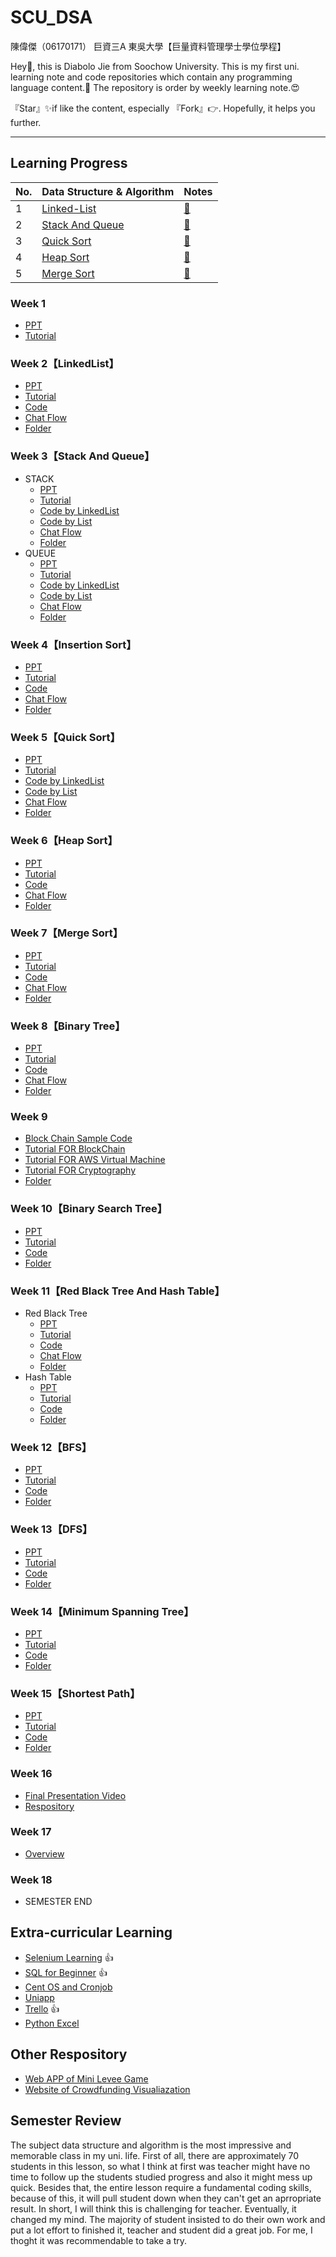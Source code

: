 # SCU_DSA
陳偉傑（06170171）
巨資三A
東吳大學【巨量資料管理學士學位學程】

Hey🙌, this is Diabolo Jie from Soochow University.
This is my first uni. learning note and code repositories which contain any programming language content.🎉
The repository is order by weekly learning note.😍

『Star』✨if like the content, especially 『Fork』👉.
Hopefully, it helps you further.

---


## Learning Progress
| No.  | Data Structure & Algorithm | Notes |
| ------------- | ------------- | ------------- |
| 1 | [Linked-List](https://github.com/sefx5ever/SCU_DSA/tree/master/Week_1)|[📍](https://hackmd.io/@9CYR6Dt4Spaq5KQt88pXvg/H1wfxQv_B)|
| 2 | [Stack And Queue](https://github.com/sefx5ever/SCU_DSA/tree/master/Week_2)|[📍](https://hackmd.io/@9CYR6Dt4Spaq5KQt88pXvg/Hk9ykiUtB)|
| 3 | [Quick Sort](https://github.com/sefx5ever/SCU_DSA/tree/master/Week_3)|[📍](https://hackmd.io/@9CYR6Dt4Spaq5KQt88pXvg/H1MK1iUFH)|
| 4 | [Heap Sort](https://github.com/sefx5ever/SCU_DSA/tree/master/Week_4)|[📍](https://hackmd.io/@9CYR6Dt4Spaq5KQt88pXvg/SJEcyiUtH)|
| 5 | [Merge Sort](https://github.com/sefx5ever/SCU_DSA/tree/master/Week_4)|[📍](https://hackmd.io/@9CYR6Dt4Spaq5KQt88pXvg/rkGNzeQjS)|

### Week 1 
* [PPT](https://docs.google.com/presentation/d/e/2PACX-1vQyAFfgCNbBPBDWV_Xbahc2CtMBr_v-jfffAhaOWw2SntBRd2kJtLZZgdYoRfEZD7flCo4ilfO_msKX/pub?start=false&loop=false&delayms=3000&slide=id.p)
* [Tutorial](http://isee.scu.edu.tw/mod/page/view.php?id=524517)

### Week 2【LinkedList】
* [PPT](https://docs.google.com/presentation/d/e/2PACX-1vTB218-EdUZ5jpNz6Uv4TOZQc37Y281v128_aRcWC6EhkTQs5bS8fh7yysmcuzb9R2QPN6_PDshFWL_/pub?start=false&loop=false&delayms=3000&slide=id.p)
* [Tutorial](https://www.youtube.com/watch?v=us0M3nytzoQ&feature=youtu.be)
* [Code](https://github.com/sefx5ever/SCU_DSA/blob/master/Week_1/Linked-List.py)
* [Chat Flow](https://github.com/sefx5ever/SCU_DSA/blob/master/Week_1/Linked-List.jpg)
* [Folder](https://github.com/sefx5ever/SCU_DSA/tree/master/Week_1)

### Week 3【Stack And Queue】
* STACK
  * [PPT](https://docs.google.com/presentation/d/e/2PACX-1vQ1hb79im0vqpApCttGnXAFRT8SqH9HQP0b_oyVRCV8SVyiHLkHJjidYGAfxkvq468QMumFIDdTeiB-/pub?start=false&loop=false&delayms=3000&slide=id.g618592500c_0_115)
  * [Tutorial](https://www.youtube.com/watch?v=JSDcWiSvwH4&feature=youtu.be)
  * [Code by LinkedList](https://github.com/sefx5ever/SCU_DSA/blob/master/Week_2/Min%20Stack(Solution%20by%20LinkedList).py)
  * [Code by List](https://github.com/sefx5ever/SCU_DSA/blob/master/Week_2/Min%20Stack(Solution%20by%20List).py)
  * [Chat Flow](https://github.com/sefx5ever/SCU_DSA/blob/master/Week_2/Stack.jpg)
  * [Folder](https://github.com/sefx5ever/SCU_DSA/tree/master/Week_2)
* QUEUE
  * [PPT](https://docs.google.com/presentation/d/e/2PACX-1vQ1hb79im0vqpApCttGnXAFRT8SqH9HQP0b_oyVRCV8SVyiHLkHJjidYGAfxkvq468QMumFIDdTeiB-/pub?start=false&loop=false&delayms=3000&slide=id.g618592500c_0_115)
  * [Tutorial](https://www.youtube.com/watch?v=JSDcWiSvwH4&feature=youtu.be)
  * [Code by LinkedList](https://github.com/sefx5ever/SCU_DSA/blob/master/Week_2/Queue(Solution%20by%20LinkedList).py)
  * [Code by List](https://github.com/sefx5ever/SCU_DSA/blob/master/Week_2/Queue(Solution%20by%20List).py)
  * [Chat Flow](https://github.com/sefx5ever/SCU_DSA/blob/master/Week_2/Queue.jpg)
  * [Folder](https://github.com/sefx5ever/SCU_DSA/tree/master/Week_2)

### Week 4【Insertion Sort】
* [PPT](https://docs.google.com/presentation/d/e/2PACX-1vQOTMDM-5-OUaGfnLUOFVgefFwSVRplSwnbicp0CXOQrB5H8RM_1Aq8o_4JxHlncEmhjvqk3tzcoB7s/pub?start=false&loop=false&delayms=3000&slide=id.p)
* [Tutorial](https://www.youtube.com/watch?v=oBXZmAwNFzY&feature=youtu.be)
* [Code]()
* [Chat Flow]()
* [Folder]()

### Week 5【Quick Sort】
* [PPT](https://docs.google.com/presentation/d/e/2PACX-1vSqz8sTxT4xyjgiz-htLvZd7FZ_5ZzgKf60pFEoNLU5S77JxrsGJ2vd15CdxlfLtT3g2aizHP-Ebk9b/pub?start=false&loop=false&delayms=3000&slide=id.g5fc27284d4_0_908)
* [Tutorial](https://www.youtube.com/watch?v=oBXZmAwNFzY&feature=youtu.be)
* [Code by LinkedList]()
* [Code by List](https://github.com/sefx5ever/SCU_DSA/blob/master/Week_3/Quick%20Sort(Solution%20by%20List).py)
* [Chat Flow](https://github.com/sefx5ever/SCU_DSA/blob/master/Week_3/Quick%20Sort.jpg)
* [Folder](https://github.com/sefx5ever/SCU_DSA/tree/master/Week_3)

### Week 6【Heap Sort】
* [PPT](https://docs.google.com/presentation/d/e/2PACX-1vRAGwnUvg6BcXoML5u9f4gO6YKcz0vXf7bDnPho_S7mG5D0SBR78djt91RKUPMxqNfkVIcu3l5WCXPh/pub?start=false&loop=false&delayms=3000&slide=id.p)
* [Tutorial](https://www.youtube.com/watch?v=FS3t3HM5pu8&feature=youtu.be)
* [Code](https://github.com/sefx5ever/SCU_DSA/blob/master/Week_4/Heap%20Sort(Solution%20by%20List).py)
* [Chat Flow](https://github.com/sefx5ever/SCU_DSA/blob/master/Week_4/Heap%20Sort.jpg)
* [Folder](https://github.com/sefx5ever/SCU_DSA/tree/master/Week_4)

### Week 7【Merge Sort】
* [PPT](https://docs.google.com/presentation/d/e/2PACX-1vToxkEzc1H1RT5MI9G941KQFBC7GO_Efn95wTqXLEdr3LDBSNcQb-M46IOC-_RzZih6IBEwwy3rWQuE/pub?start=false&loop=false&delayms=3000&slide=id.g6f5f9558de_0_26)
* [Tutorial](https://www.youtube.com/watch?v=vVH3enmxxpw&feature=youtu.be)
* [Code](https://github.com/sefx5ever/SCU_DSA/blob/master/Week_5/Heap%20Sort(Solution%20by%20List).py)
* [Chat Flow](https://github.com/sefx5ever/SCU_DSA/blob/master/Week_5/Merge%20Sort.jpg)
* [Folder](https://github.com/sefx5ever/SCU_DSA/tree/master/Week_5)

### Week 8【Binary Tree】
* [PPT](https://docs.google.com/presentation/d/e/2PACX-1vSC3P8sGElP48mJTjqT309470SmTFBwJXWsU9hTX2hg5tVpiG4yC703qA7ibPep-Qakmm2Mw_F-ScZh/pub?start=false&loop=false&delayms=3000&slide=id.p)
* [Tutorial](https://www.youtube.com/watch?v=o5bKgseIBhs&feature=youtu.be)
* [Code](https://github.com/sefx5ever/SCU_DSA/blob/master/Week_8/Binary%20Tree.py)
* [Chat Flow]()
* [Folder](https://github.com/sefx5ever/SCU_DSA/tree/master/Week_8)

### Week 9
* [Block Chain Sample Code](https://github.com/CSXblockchain/demo)
* [Tutorial FOR BlockChain](https://www.youtube.com/watch?v=1aWQz5PemHY&feature=youtu.be)
* [Tutorial FOR AWS Virtual Machine](https://www.youtube.com/watch?v=nQletgUi98U&feature=youtu.be)
* [Tutorial FOR Cryptography](https://www.facebook.com/groups/283207588460616/permalink/2379702962144391/)
* [Folder](https://github.com/sefx5ever/SCU_DSA/tree/master/Week_9)

### Week 10【Binary Search Tree】
* [PPT](https://docs.google.com/presentation/d/e/2PACX-1vQgUh73yvSdxAvMH50DHWJ5lsCX8-daMxtoltU9rYW7xCmqYz2A1wOv0Vcx_F9KO5ZUvZBv3IF1TjGi/pub?start=false&loop=false&delayms=3000&slide=id.p)
* [Tutorial](https://www.youtube.com/watch?v=sMIxvP2r29I&feature=youtu.be)
* [Code]()
* [Folder](https://github.com/sefx5ever/SCU_DSA/tree/master/Week_10)

### Week 11【Red Black Tree And Hash Table】
* Red Black Tree
  * [PPT](https://docs.google.com/presentation/d/e/2PACX-1vRxyJRARq0BNuGJq_o2cUHIXBWrRSZrAOyXOSt9qCTSjQtyp8XqFq3VuNn3gCt3sXenOZmWLqIjcyFs/pub?start=false&loop=false&delayms=3000&slide=id.p)
  * [Tutorial](https://www.youtube.com/watch?v=qR35AEc84AI&feature=youtu.be)
  * [Code]()
  * [Chat Flow]()
  * [Folder](https://github.com/sefx5ever/SCU_DSA/tree/master/Week_11)
* Hash Table
  * [PPT](https://docs.google.com/presentation/d/e/2PACX-1vT1HO9Nl475k2bR0l1x8_Tr4V5Wzx0BEqp9bpmHckvj8kTeJehhYVlOJUDVPhLQm6kjGCJ_sLMSBUw5/pub?start=false&loop=false&delayms=3000)
  * [Tutorial](https://www.youtube.com/watch?v=oqzStHk36PI&feature=youtu.be)
  * [Code]()
  * [Folder](https://github.com/sefx5ever/SCU_DSA/tree/master/Week_11)

### Week 12【BFS】
* [PPT](https://www.youtube.com/watch?v=JFYpAvLq3ZE&feature=youtu.be)
* [Tutorial](https://docs.google.com/presentation/d/e/2PACX-1vSYJYXUXvGAeTZ5fknxj_-EPm3zxgy4ITdImrXzy63Y-iZgs8uwVNmOaZlnx9fUNzsbo8kphvMTa0c4/pub?start=false&loop=false&delayms=3000&slide=id.p)
* [Code]()
* [Folder](https://github.com/sefx5ever/SCU_DSA/tree/master/Week_12)

### Week 13【DFS】
* [PPT](https://docs.google.com/presentation/d/e/2PACX-1vTma_vOZyE70O23KWw4I4Y78aAaT5fJSTq7Mae912kCwka_u5ZMWPoo14D86-x-57kZPbb6hAGktSW4/pub?start=false&loop=false&delayms=3000&slide=id.p)
* [Tutorial](https://www.youtube.com/watch?v=DBnB60IOiw8&feature=youtu.be)
* [Code]()
* [Folder](https://github.com/sefx5ever/SCU_DSA/tree/master/Week_13)

### Week 14【Minimum Spanning Tree】
* [PPT](https://docs.google.com/presentation/d/e/2PACX-1vTorNDEyhYA4ZAt5jEqOmFs2cQiUAYvkTp-R0DOn9B3c1MuUecV-a1wNakFIrJxA6AoUFGzbl3OQBIJ/pub?start=false&loop=false&delayms=3000&slide=id.p)
* [Tutorial](https://www.youtube.com/watch?v=WKxAQJlfMsI&feature=youtu.be)
* [Code]()
* [Folder](https://github.com/sefx5ever/SCU_DSA/tree/master/Week_14)

### Week 15【Shortest Path】
* [PPT](https://docs.google.com/presentation/d/e/2PACX-1vTgHO5AkHJS6iN6bnnBMMdHv6E4rabnrC0KwyTRfjad8Ab3IQjbnGvZuQOjDC9t7nKqeroiwcuasJrI/pub?start=false&loop=false&delayms=3000&slide=id.p)
* [Tutorial](https://www.youtube.com/watch?v=aDqIz3V-oXc&feature=youtu.be)
* [Code]()
* [Folder](https://github.com/sefx5ever/SCU_DSA/tree/master/Week_15)

### Week 16
* [Final Presentation Video](https://www.youtube.com/watch?v=Ri3o0ZqYBmQ&feature=youtu.be&fbclid=IwAR2ANnvJfaMrMoKAm1hQoLucdelLyGYvRng7v1vV7fBmv2nfqTBbeRYxdQ4)
* [Respository](https://github.com/sefx5ever/SCU_DSA/tree/master/Mini%20Blockchain)

### Week 17
* [Overview](https://docs.google.com/presentation/d/e/2PACX-1vSkbZghFr5Y3VG3b-BKCZiLNHyhcMIxFmNDHn-tgWQqH4vaGjulKASn_ex_LLDJwxPIRCacGQnBRYrI/pub?start=false&loop=false&delayms=3000&slide=id.p)

### Week 18
* SEMESTER END



## Extra-curricular Learning
* [Selenium Learning](https://hackmd.io/@9CYR6Dt4Spaq5KQt88pXvg/ryBnJPwdr) 👍
* [SQL for Beginner](https://hackmd.io/@9CYR6Dt4Spaq5KQt88pXvg/rkNG5vLwB) 👍
* [Cent OS and Cronjob](https://hackmd.io/@9CYR6Dt4Spaq5KQt88pXvg/r1Qesa1uS)
* [Uniapp](https://hackmd.io/@9CYR6Dt4Spaq5KQt88pXvg/SJeW85FgB)
* [Trello](https://hackmd.io/@9CYR6Dt4Spaq5KQt88pXvg/H1RpeNJsS) 👍
* [Python Excel](https://hackmd.io/@9CYR6Dt4Spaq5KQt88pXvg/HkalGAcYS)

## Other Respository
* [Web APP of Mini Levee Game](https://github.com/sefx5ever/Levee-Game)
* [Website of Crowdfunding Visualiazation](https://github.com/sefx5ever/Pro_Visualization.github-io)

## Semester Review
The subject data structure and algorithm is the most impressive and memorable class in my uni. life. First of all, there are approximately 70 students in this lesson, so what I think at first was teacher might have no time to follow up the students studied progress and also it might mess up quick. Besides that, the entire lesson require a fundamental coding skills, because of this, it will pull student down when they can't get an aprropriate result. In short, I will think this is challenging for teacher. 
Eventually, it changed my mind. The majority of student insisted to do their own work and put a lot effort to finished it, teacher and student did a great job. For me, I thoght it was recommendable to take a try.





                                                                         
